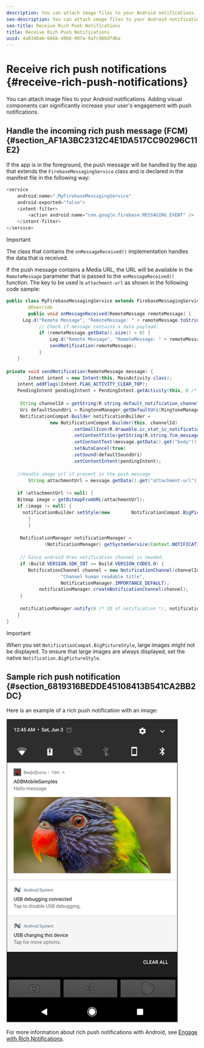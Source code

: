 ```yaml
---
description: You can attach image files to your Android notifications. Adding visual components can significantly increase your user's engagement with push notifications.
seo-description: You can attach image files to your Android notifications. Adding visual components can significantly increase your user's engagement with push notifications.
seo-title: Receive Rich Push Notifications
title: Receive Rich Push Notifications
uuid: 4a0340a6-666b-49b6-907a-9afc966dfdba
---
```


# Receive rich push notifications {#receive-rich-push-notifications}

You can attach image files to your Android notifications. Adding visual components can significantly increase your user's engagement with push notifications.

## Handle the incoming rich push message (FCM) {#section_AF1A3BC2312C4E1DA517CC90296C11E2}

If the app is in the foreground, the push message will be handled by the app that extends the `FirebaseMessagingService` class and is declared in the manifest file in the following way: 

```java
<service
    android:name=".MyFirebaseMessagingService"
    android:exported="false">
    <intent-filter>
        <action android:name="com.google.firebase.MESSAGING_EVENT" />
    </intent-filter>
</service>
```

>[!IMPORTANT]
>
>The class that contains the `onMessageReceived()` implementation handles the data that is received.

If the push message contains a Media URL, the URL will be available in the `RemoteMessage` parameter that is passed to the `onMessageReceived()` function. The key to be used is `attachment-url` as shown in the following code sample: 

```java
public class MyFirebaseMessagingService extends FirebaseMessagingService {
        @Override
        public void onMessageReceived(RemoteMessage remoteMessage) {
      Log.d("Remote Message", "RemoteMessage: " + remoteMessage.toString());
            // Check if message contains a data payload.
            if (remoteMessage.getData().size() > 0) {
                Log.d("Remote Message", "RemoteMessage: " + remoteMessage.getData());
                sendNotification(remoteMessage);
            }
    }
 
private void sendNotification(RemoteMessage message) {
        Intent intent = new Intent(this, MainActivity.class);
    intent.addFlags(Intent.FLAG_ACTIVITY_CLEAR_TOP);
    PendingIntent pendingIntent = PendingIntent.getActivity(this, 0 /* Request code */, intent, PendingIntent.FLAG_ONE_SHOT);

     String channelId = getString(R.string.default_notification_channel_id);
     Uri defaultSoundUri = RingtoneManager.getDefaultUri(RingtoneManager.TYPE_NOTIFICATION);
     NotificationCompat.Builder notificationBuilder =
                new NotificationCompat.Builder(this, channelId)
                        .setSmallIcon(R.drawable.ic_stat_ic_notification)
                        .setContentTitle(getString(R.string.fcm_message))
                        .setContentText(message.getData().get("body"))
                        .setAutoCancel(true)
                        .setSound(defaultSoundUri)
                        .setContentIntent(pendingIntent);
  
    //Handle image url if present in the push message 
        String attachmentUrl = message.getData().get("attachment-url");
  
    if (attachmentUrl != null) { 
    Bitmap image = getBitmapFromURL(attachmentUrl); 
    if (image != null) { 
      notificationBuilder.setStyle(new        NotificationCompat.BigPictureStyle().bigPicture(image)); 
        } 
        } 

     NotificationManager notificationManager =
              (NotificationManager) getSystemService(Context.NOTIFICATION_SERVICE);

     // Since android Oreo notification channel is needed.
     if (Build.VERSION.SDK_INT >= Build.VERSION_CODES.O) {
        NotificationChannel channel = new NotificationChannel(channelId,
                    "Channel human readable title",
                    NotificationManager.IMPORTANCE_DEFAULT);
            notificationManager.createNotificationChannel(channel);
     }

     notificationManager.notify(0 /* ID of notification */, notificationBuilder.build());
    }
}
```

>[!IMPORTANT]
>
>When you set `NotificationCompat.BigPictureStyle`, large images might not be displayed. To ensure that large images are always displayed, set the native `Notification.BigPictureStyle`.

## Sample rich push notification {#section_6819316BEDDE45108413B541CA2BB2DC}

Here is an example of a rich push notification with an image:

![](assets/rich-push-notification_example.png)

For more information about rich push notifications with Android, see [Engage with Rich Notifications](https://developer.android.com/distribute/best-practices/engage/rich-notifications.html). 
